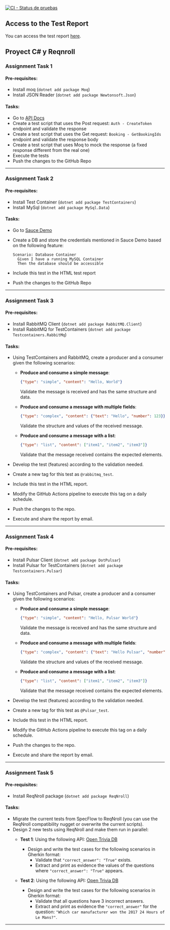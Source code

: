 
[![CI - Status de pruebas](https://github.com/lup3z/SpecFlowProjectAPI/actions/workflows/dotnet-desktop.yml/badge.svg?branch=master)](https://github.com/lup3z/SpecFlowProjectAPI/actions/workflows/dotnet-desktop.yml) 

## Access to the Test Report

You can access the test report [here](https://lup3z.github.io/ReqnRollProjectTranining/html/test-results.html).

## Proyect C# y Reqnroll

### Assignment Task 1

#### Pre-requisites:
- Install moq (`dotnet add package Moq`)
- Install JSON Reader (`dotnet add package Newtonsoft.Json`)

#### Tasks:
- Go to [API Docs](https://restful-booker.herokuapp.com/apidoc/index.html)
- Create a test script that uses the Post request: `Auth - CreateToken` endpoint and validate the response
- Create a test script that uses the Get request: `Booking - GetBookingIds` endpoint and validate the response body
- Create a test script that uses Moq to mock the response (a fixed response different from the real one)
- Execute the tests
- Push the changes to the GitHub Repo

---

### Assignment Task 2

#### Pre-requisites:
- Install Test Container (`dotnet add package TestContainers`)
- Install MySql (`dotnet add package MySql.Data`)

#### Tasks:
- Go to [Sauce Demo](https://www.saucedemo.com/)
- Create a DB and store the credentials mentioned in Sauce Demo based on the following feature:

  ```gherkin
  Scenario: Database Container
    Given I have a running MySQL Container
    Then the database should be accessible
    ```
- Include this test in the HTML test report
- Push the changes to the GitHub Repo

---

### Assignment Task 3

#### Pre-requisites:
- Install RabbitMQ Client (`dotnet add package RabbitMQ.Client`)
- Install RabbitMQ for TestContainers (`dotnet add package Testcontainers.RabbitMq`)

#### Tasks:
- Using TestContainers and RabbitMQ, create a producer and a consumer given the following scenarios:
  - **Produce and consume a simple message**:
    ```json
    {"type": "simple", "content": "Hello, World"}
    ```
    Validate the message is received and has the same structure and data.
  
  - **Produce and consume a message with multiple fields**:
    ```json
    {"type": "complex", "content": {"text": "Hello", "number": 123}}
    ```
    Validate the structure and values of the received message.

  - **Produce and consume a message with a list**:
    ```json
    {"type": "list", "content": ["item1", "item2", "item3"]}
    ```
    Validate that the message received contains the expected elements.

- Develop the test (features) according to the validation needed.
- Create a new tag for this test as `@rabbitmq_test`.
- Include this test in the HTML report.
- Modify the GitHub Actions pipeline to execute this tag on a daily schedule.
- Push the changes to the repo.
- Execute and share the report by email.

---

### Assignment Task 4

#### Pre-requisites:
- Install Pulsar Client (`dotnet add package DotPulsar`)
- Install Pulsar for TestContainers (`dotnet add package Testcontainers.Pulsar`)

#### Tasks:
- Using TestContainers and Pulsar, create a producer and a consumer given the following scenarios:
  - **Produce and consume a simple message**:
    ```json
    {"type": "simple", "content": "Hello, Pulsar World"}
    ```
    Validate the message is received and has the same structure and data.
  
  - **Produce and consume a message with multiple fields**:
    ```json
    {"type": "complex", "content": {"text": "Hello Pulsar", "number": 123}}
    ```
    Validate the structure and values of the received message.

  - **Produce and consume a message with a list**:
    ```json
    {"type": "list", "content": ["item1", "item2", "item3"]}
    ```
    Validate that the message received contains the expected elements.

- Develop the test (features) according to the validation needed.
- Create a new tag for this test as `@Pulsar_test`.
- Include this test in the HTML report.
- Modify the GitHub Actions pipeline to execute this tag on a daily schedule.
- Push the changes to the repo.
- Execute and share the report by email.

---

### Assignment Task 5

#### Pre-requisites:
- Install ReqNroll package (`dotnet add package ReqNroll`)

#### Tasks:
- Migrate the current tests from SpecFlow to ReqNroll (you can use the ReqNroll compatibility nugget or overwrite the current scripts).
- Design 2 new tests using ReqNroll and make them run in parallel:
  - **Test 1**: Using the following API: [Open Trivia DB](https://opentdb.com/api.php?amount=10&category=9&difficulty=easy&type=boolean)
    - Design and write the test cases for the following scenarios in Gherkin format:
      - Validate that `"correct_answer": "True"` exists.
      - Extract and print as evidence the values of the questions where `"correct_answer": "True"` appears.

  - **Test 2**: Using the following API: [Open Trivia DB](https://opentdb.com/api.php?amount=50&category=21&difficulty=medium&type=multiple)
    - Design and write the test cases for the following scenarios in Gherkin format:
      - Validate that all questions have 3 incorrect answers.
      - Extract and print as evidence the `"correct_answer"` for the question: `"Which car manufacturer won the 2017 24 Hours of Le Mans?"`.

---

